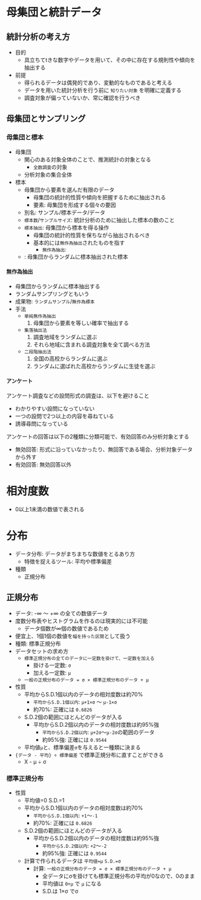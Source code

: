 # 母集団と統計データ

## 統計分析の考え方

* 目的
    * 具立ちてtきな数字やデータを用いて、その中に存在する規則性や傾向を抽出する
* 前提
    * 得られるデータは偶発的であり、変動的なものであると考える
    * データを用いた統計分析を行う前に `知りたい対象` を明確に定義する
    * 調査対象が偏っていないか、常に確認を行うべき

## 母集団とサンプリング

### 母集団と標本

* 母集団
    * 関心のある対象全体のことで、推測統計の対象となる
        * `全数調査`の対象
    * 分析対象の集合全体
* 標本
    * 母集団から要素を選んだ有限のデータ
        * 母集団の統計的性質や傾向を把握するために抽出される
        * 要素: 母集団を形成する個々の要因
    * 別名: サンプル/標本データ/データ
    * `標本数`/`サンプルサイズ`: 統計分析のために抽出した標本の数のこと
    * `標本抽出`: 母集団から標本を得る操作
        * 母集団の統計的性質を保ちながら抽出されるべき
        * 基本的には`無作為抽出`されたものを指す
            * `無作為抽出`: 
    * : 母集団からランダムに標本抽出された標本

#### 無作為抽出

* 母集団からランダムに標本抽出する
* ランダムサンプリングともいう
* 成果物: `ランダムサンプル`/`無作為標本`
* 手法
    * `単純無作為抽出`
        1. 母集団から要素を等しい確率で抽出する
    * `集落抽出法`
        1. 調査地域をランダムに選ぶ
        2. それら地域に含まれる調査対象を全て調べる方法
    * `二段階抽出法`
        1. 全国の高校からランダムに選ぶ
        2. ランダムに選ばれた高校からランダムに生徒を選ぶ

#### アンケート

アンケート調査などの設問形式の調査は、以下を避けること

* わかりやすい設問になっていない
* 一つの設問で2つ以上の内容を尋ねている
* 誘導尋問になっている

アンケートの回答は以下の2種類に分類可能で、有効回答のみ分析対象とする

* 無効回答: 形式に沿っていなかったり、無回答である場合、分析対象データから外す
* 有効回答: 無効回答以外

# 相対度数

* 0以上1未満の数値で表される

# 分布

* データ分布: データがまちまちな数値をとるあり方
    * 特徴を捉えるツール: 平均や標準偏差
* 種類
    * 正規分布

## 正規分布

* データ: -∞ 〜 +∞ の全ての数値データ
* 度数分布表やヒストグラムを作るのは現実的には不可能
    * データ個数が∞個の数値であるため
* 便宜上、1個1個の数値を`幅を持った区間`として扱う
* 種類: 標準正規分布
* データセットの求め方
    * `標準正規分布の全てのデータに一定数を掛けて、一定数を加える`
        * 掛ける一定数: `σ`
        * 加える一定数: `μ`
    * `一般の正規分布のデータ = σ × 標準正規分布のデータ + μ`
* 性質
    * 平均からS.D.1個以内のデータの相対度数は約70%
        * `平均からS.D.1個以内`: `μ+1×σ` 〜 `μ-1×σ`
        * 約70%: 正確には `0.6826`
    * S.D.2個の範囲にほとんどのデータが入る
        * 平均からS.D.2個以内のデータの相対度数は約95%強
            * `平均からS.D.2個以内`: `μ+2σ`〜`μ-2σ`の範囲のデータ
            * 約95%強: 正確には `0.9544`
    * 平均値`μ`と、標準偏差`σ`を与えると一種類に決まる
* `{データ - 平均} ÷ 標準偏差` で標準正規分布に直すことができる
    * X - μ ÷ σ

### 標準正規分布

* 性質
    * 平均値=0 S.D.=1
    * 平均からS.D.1個以内のデータの相対度数は約70%
        * `平均からS.D.1個以内`: `+1`〜`-1`
        * 約70%: 正確には `0.6826`
    * S.D.2個の範囲にほとんどのデータが入る
        * 平均からS.D.2個以内のデータの相対度数は約95%強
            * `平均からS.D.2個以内`: `+2`〜`-2`
            * 約95%強: 正確には `0.9544`
    * 計算で作られるデータは `平均値=μ` `S.D.=σ`
        * 計算: `一般の正規分布のデータ = σ × 標準正規分布のデータ + μ`
            * 全データにσを掛けても標準正規分布の平均が0なので、0のまま
            * 平均値は `0+μ` で `μ` になる 
            * S.D.は 1×σ でσ
